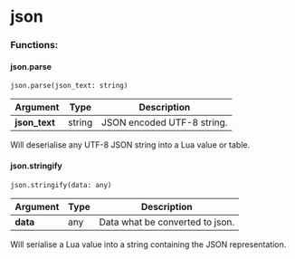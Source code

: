 
# json

### Functions:
#### json.parse

`json.parse(json_text: string)`

Argument | Type | Description
-------- | ---- | -----------
  **json_text** | string | JSON encoded UTF-8 string.

Will deserialise any UTF-8 JSON string into a Lua value or table.


#### json.stringify

`json.stringify(data: any)`

Argument | Type | Description
-------- | ---- | -----------
  **data** | any | Data what be converted to json.

Will serialise a Lua value into a string containing the JSON representation.

